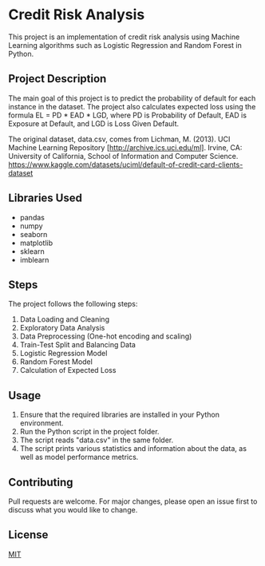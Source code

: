 # Credit Risk Analysis

This project is an implementation of credit risk analysis using Machine Learning algorithms such as Logistic Regression and Random Forest in Python.

## Project Description

The main goal of this project is to predict the probability of default for each instance in the dataset. The project also calculates expected loss using the formula EL = PD * EAD * LGD, where PD is Probability of Default, EAD is Exposure at Default, and LGD is Loss Given Default.

The original dataset, data.csv, comes from
Lichman, M. (2013). UCI Machine Learning Repository [http://archive.ics.uci.edu/ml]. Irvine, CA: University of California, School of Information and Computer Science.
https://www.kaggle.com/datasets/uciml/default-of-credit-card-clients-dataset

## Libraries Used

- pandas
- numpy
- seaborn
- matplotlib
- sklearn
- imblearn

## Steps

The project follows the following steps:

1. Data Loading and Cleaning
2. Exploratory Data Analysis
3. Data Preprocessing (One-hot encoding and scaling)
4. Train-Test Split and Balancing Data
5. Logistic Regression Model
6. Random Forest Model
7. Calculation of Expected Loss

## Usage

1. Ensure that the required libraries are installed in your Python environment.
2. Run the Python script in the project folder.
3. The script reads "data.csv" in the same folder. 
4. The script prints various statistics and information about the data, as well as model performance metrics.

## Contributing

Pull requests are welcome. For major changes, please open an issue first to discuss what you would like to change.

## License

[MIT](https://choosealicense.com/licenses/mit/)
